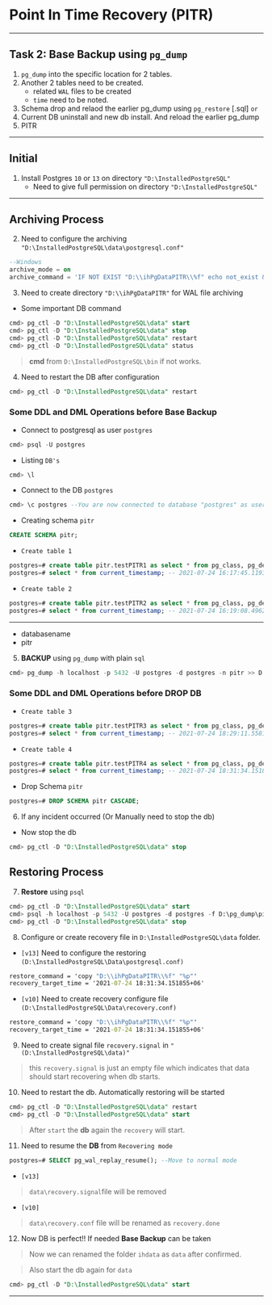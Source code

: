 # **Point In Time Recovery (PITR)**

---

## Task 2: Base Backup using `pg_dump`

1. `pg_dump` into the specific location for 2 tables.
2. Another 2 tables need to be created. 
    - related `WAL` files to be created
    - `time` need to be noted.
3. Schema drop and relaod the earlier pg_dump using `pg_restore` [.sql]
    `or` 
3. Current DB uninstall and new db install. And reload the earlier pg_dump 
4. PITR 

---


## **Initial**

1. Install Postgres `10` or `13` on directory `"D:\InstalledPostgreSQL"`
    - Need to give full permission on directory `"D:\InstalledPostgreSQL"`

---

## **Archiving Process**

2. Need to configure the archiving `"D:\InstalledPostgreSQL\data\postgresql.conf"`

```sql
--Windows
archive_mode = on
archive_command = 'IF NOT EXIST "D:\\ihPgDataPITR\\%f" echo not_exist && copy "%p" "D:\\ihPgDataPITR\\%f"'  
```

3. Need to create directory `"D:\\ihPgDataPITR"` for WAL file archiving 

- Some important DB command

```sql
cmd> pg_ctl -D "D:\InstalledPostgreSQL\data" start
cmd> pg_ctl -D "D:\InstalledPostgreSQL\data" stop
cmd> pg_ctl -D "D:\InstalledPostgreSQL\data" restart
cmd> pg_ctl -D "D:\InstalledPostgreSQL\data" status
```

> **cmd** from `D:\InstalledPostgreSQL\bin` if not works.

4. Need to restart the DB after configuration

```sql
cmd> pg_ctl -D "D:\InstalledPostgreSQL\data" restart
```

### Some DDL and DML Operations before Base Backup

- Connect to postgresql as user `postgres`

```sql
cmd> psql -U postgres
```

- Listing `DB's`

```sql
cmd> \l
```

- Connect to the DB `postgres`

```sql
cmd> \c postgres --You are now connected to database "postgres" as user "postgres".
```

- Creating schema `pitr`

```sql
CREATE SCHEMA pitr;
```

- `Create table 1`

```sql
postgres=# create table pitr.testPITR1 as select * from pg_class, pg_description;  ---DDL activity
postgres=# select * from current_timestamp; -- 2021-07-24 16:17:45.11939+06
```

- `Create table 2`

```sql
postgres=# create table pitr.testPITR2 as select * from pg_class, pg_description;  ---DDL activity
postgres=# select * from current_timestamp; -- 2021-07-24 16:19:08.496295+06
```

---

- databasename
- pitr

5. **BACKUP** using `pg_dump` with plain `sql`

```sql
cmd> pg_dump -h localhost -p 5432 -U postgres -d postgres -n pitr >> D:\pg_dump\pitr.sql
```

### Some DDL and DML Operations before DROP DB

- `Create table 3`

```sql
postgres=# create table pitr.testPITR3 as select * from pg_class, pg_description;  ---DDL activity
postgres=# select * from current_timestamp; -- 2021-07-24 18:29:11.558104+06
```

-  `Create table 4`

```sql
postgres=# create table pitr.testPITR4 as select * from pg_class, pg_description;  ---DDL activity
postgres=# select * from current_timestamp; -- 2021-07-24 18:31:34.151855+06
```

- Drop Schema `pitr`

```sql
postgres=# DROP SCHEMA pitr CASCADE;
```


6. If any incident occurred (Or Manually need to stop the db)

- Now stop the db

```sql
cmd> pg_ctl -D "D:\InstalledPostgreSQL\data" stop
```

## Restoring Process

7. **Restore** using `psql`

```sql
cmd> pg_ctl -D "D:\InstalledPostgreSQL\data" start
cmd> psql -h localhost -p 5432 -U postgres -d postgres -f D:\pg_dump\pitr.sql
cmd> pg_ctl -D "D:\InstalledPostgreSQL\data" stop
```

8. Configure or create recovery file in `D:\InstalledPostgreSQL\data` folder.

- `[v13]` Need to configure the restoring `(D:\InstalledPostgreSQL\Data\postgresql.conf)`

```cmd
restore_command = 'copy "D:\\ihPgDataPITR\\%f" "%p"'
recovery_target_time = '2021-07-24 18:31:34.151855+06'
```

- `[v10]` Need to create recovery configure file `(D:\InstalledPostgreSQL\Data\recovery.conf)`

```cmd
restore_command = 'copy "D:\\ihPgDataPITR\\%f" "%p"'
recovery_target_time = '2021-07-24 18:31:34.151855+06'
```

9. Need to create signal file `recovery.signal` in `"(D:\InstalledPostgreSQL\data)"` 

> this `recovery.signal` is just an empty file which indicates that data should start recovering when db starts.

10. Need to restart the db. Automatically restoring will be started

```sql
cmd> pg_ctl -D "D:\InstalledPostgreSQL\data" restart
cmd> pg_ctl -D "D:\InstalledPostgreSQL\data" start
```

> After `start` the **db** again the `recovery` will start. 

11. Need to resume the **DB** from `Recovering mode` 

```sql
postgres=# SELECT pg_wal_replay_resume(); --Move to normal mode
```

- `[v13] `

> `data\recovery.signal`file will be removed 	

- `[v10]`

> `data\recovery.conf` file will be renamed as `recovery.done`


12. Now DB is perfect!! If needed **Base Backup** can be taken

> Now we can renamed the folder `ihdata` as `data` after confirmed.

> Also start the db again for `data`

```sql
cmd> pg_ctl -D "D:\InstalledPostgreSQL\data" start
```

---






